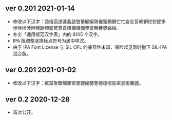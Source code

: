 ## ver 0.201 2021-01-14
- 修改以下汉字：諮谘菡蒁邃螽啟啓肇顧綟綮僱冤鲷鯛亡忙妄忘盲網辋硭铓鋩步埗徏捗涉陟频踄頻骘騭贾賈槚檟價価璺爨釁臖亹绤綌。
- 补全「通用规范汉字表」内的 8105 个汉字。
- IPA 版调整竖排标点符号为居中样式。
- 由于 IPA Font License 与 SIL OFL 的兼容性未知，保险起见暂时撤下 SIL-IPA 混合版。

## ver 0.201 2021-01-02
- 修改以下汉字：眾潀聚驟鄹骤窗窻聰總驄蔥傯璁唳彫戻涙癒蘭骢。

## ver 0.2 2020-12-28
- 首次公开。
